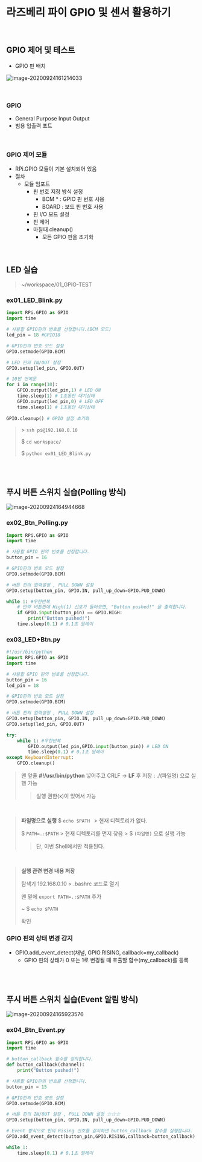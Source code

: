 # 라즈베리 파이 GPIO 및 센서 활용하기

<br>

## GPIO 제어 및 테스트

-   GPIO 핀 배치

![image-20200924161214033](03_라즈베리_파이_GPIO_및_센서_활용하기.assets/image-20200924161214033.png)

<br>

### GPIO

-   General Purpose Input Output 
-   범용 입출력 포트

<br>

### GPIO 제어 모듈

-   RPi.GPIO 모듈이 기본 설치되어 있음
-   절차
    -   모듈 임포트 
        -   핀 번호 지정 방식 설정 
            -   BCM * : GPIO 핀 번호 사용 
            -   BOARD : 보드 핀 번호 사용
        -   핀 I/O 모드 설정
        -   핀 제어 
        -   마칠때 cleanup()
            -   모든 GPIO 핀을 초기화

<br>

## LED 실습

>   ~/workspace/01_GPIO-TEST

### ex01_LED_Blink.py

```python
import RPi.GPIO as GPIO
import time

# 사용할 GPIO핀의 번호를 선정합니다.(BCM 모드)
led_pin = 18 #GPIO18

# GPIO핀의 번호 모드 설정
GPIO.setmode(GPIO.BCM)

# LED 핀의 IN/OUT 설정
GPIO.setup(led_pin, GPIO.OUT)

# 10번 반복문
for i in range(10):
    GPIO.output(led_pin,1) # LED ON
    time.sleep(1) # 1초동안 대기상태
    GPIO.output(led_pin,0) # LED OFF
    time.sleep(1) # 1초동안 대기상태
    
GPIO.cleanup() # GPIO 설정 초기화
```

>   \> `ssh pi@192.168.0.10`
>
>   $ `cd workspace/`
>
>   $ `python ex01_LED_Blink.py`

<br>

<br>

## 푸시 버튼 스위치 실습(Polling 방식)

![image-20200924164944668](03_라즈베리_파이_GPIO_및_센서_활용하기.assets/image-20200924164944668.png)

### ex02_Btn_Polling.py

```python
import RPi.GPIO as GPIO
import time

# 사용할 GPIO 핀의 번호를 선정합니다.
button_pin = 16

# GPIO핀의 번호 모드 설정
GPIO.setmode(GPIO.BCM)

# 버튼 핀의 입력설정 , PULL DOWN 설정
GPIO.setup(button_pin, GPIO.IN, pull_up_down=GPIO.PUD_DOWN)

while 1: #무한반복
    # 만약 버튼핀에 High(1) 신호가 들어오면, "Button pushed!" 을 출력합니다.
    if GPIO.input(button_pin) == GPIO.HIGH:
        print("Button pushed!")
    time.sleep(0.1) # 0.1초 딜레이
```



### ex03_LED+Btn.py

```python
#!/usr/bin/python
import RPi.GPIO as GPIO
import time

# 사용할 GPIO 핀의 번호를 선정합니다.
button_pin = 16
led_pin = 18

# GPIO핀의 번호 모드 설정
GPIO.setmode(GPIO.BCM)

# 버튼 핀의 입력설정 , PULL DOWN 설정
GPIO.setup(button_pin, GPIO.IN, pull_up_down=GPIO.PUD_DOWN)
GPIO.setup(led_pin, GPIO.OUT)

try:
    while 1: #무한반복
        GPIO.output(led_pin,GPIO.input(button_pin)) # LED ON
        time.sleep(0.1) # 0.1초 딜레이
except KeyboardInterrupt:
    GPIO.cleanup()
```

>   맨 앞줄 **#!/usr/bin/python** 넣어주고 CRLF -> **LF** 후 저장
>   : ./(파일명) 으로 실행 가능 
>
>   > 실행 권한(x)이 있어서 가능

<br>

>   **파일명으로 실행**
>   $ `echo $PATH ` > 현재 디렉토리가 없다.
>
>   $ `PATH=.:$PATH` > 현재 디렉토리를 먼저 찾음 > $ `(파일명)` 으로 실행 가능
>
>   >   단, 이번 Shell에서만 적용된다.

<br>

>   **실행 관련 변경 내용 저장**
>
>   탐색기 192.168.0.10 > .bashrc 코드로 열기
>
>   맨 밑에 `export PATH=.:$PATH` 추가
>
>   ~ $ `echo $PATH`
>
>   확인

### GPIO 핀의 상태 변경 감지

-   GPIO.add_event_detect(채널, GPIO.RISING, callback=my_callback)
    -   GPIO 핀의 상태가 0 또는 1로 변경될 때 호출할 함수(my_callback)를 등록

<br>

<br>

## 푸시 버튼 스위치 실습(Event 알림 방식)

![image-20200924165923576](03_라즈베리_파이_GPIO_및_센서_활용하기.assets/image-20200924165923576.png)

### ex04_Btn_Event.py

```python
import RPi.GPIO as GPIO
import time

# button_callback 함수를 정의합니다.
def button_callback(channel):
    print("Button pushed!")

# 사용할 GPIO핀의 번호를 선정합니다.
button_pin = 15

# GPIO핀의 번호 모드 설정
GPIO.setmode(GPIO.BCM)

# 버튼 핀의 IN/OUT 설정 , PULL DOWN 설정 ☆☆☆
GPIO.setup(button_pin, GPIO.IN, pull_up_down=GPIO.PUD_DOWN)

# Event 방식으로 핀의 Rising 신호를 감지하면 button_callback 함수를 실행합니다.
GPIO.add_event_detect(button_pin,GPIO.RISING,callback=button_callback)

while 1:
    time.sleep(0.1) # 0.1초 딜레이
```

<br>

<br>

<br>

<br>

<br>

<br>